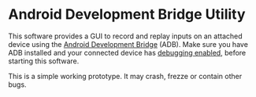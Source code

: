 # Android Development Bridge Utility
This software provides a GUI to record and replay inputs on an attached device using the [Android Development Bridge](https://developer.android.com/studio/command-line/adb) (ADB).
Make sure you have ADB installed and your connected device has [debugging enabled](https://developer.android.com/studio/command-line/adb#Enabling), before starting this software.

This is a simple working prototype. It may crash, frezze or contain other bugs.
